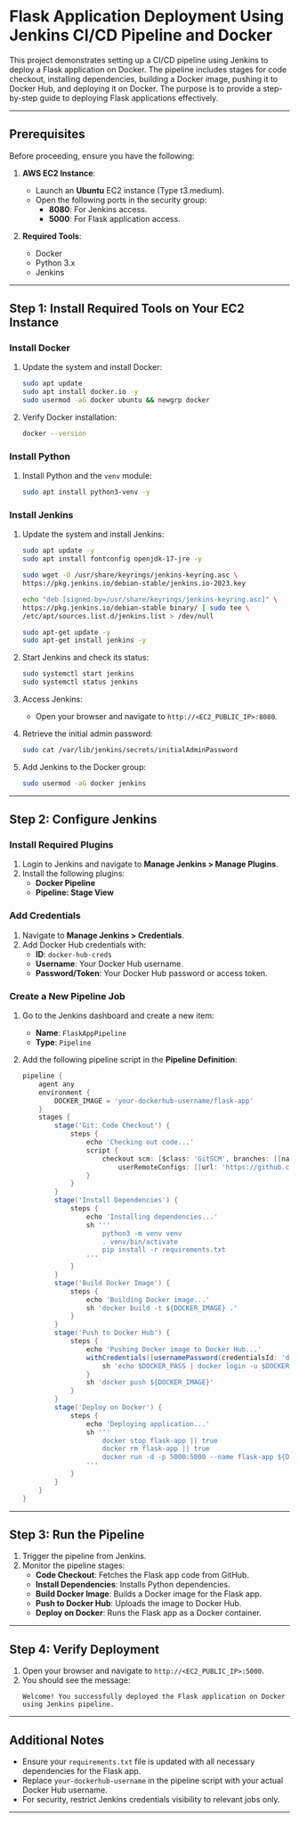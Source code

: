 # Flask Application Deployment Using Jenkins CI/CD Pipeline and Docker

This project demonstrates setting up a CI/CD pipeline using Jenkins to deploy a Flask application on Docker. The pipeline includes stages for code checkout, installing dependencies, building a Docker image, pushing it to Docker Hub, and deploying it on Docker. The purpose is to provide a step-by-step guide to deploying Flask applications effectively.

---

## Prerequisites

Before proceeding, ensure you have the following:

1. **AWS EC2 Instance**:
   - Launch an **Ubuntu** EC2 instance (Type t3.medium).
   - Open the following ports in the security group:
     - **8080**: For Jenkins access.
     - **5000**: For Flask application access.

2. **Required Tools**:
   - Docker
   - Python 3.x
   - Jenkins

---

## Step 1: Install Required Tools on Your EC2 Instance

### Install Docker
1. Update the system and install Docker:
   ```bash
   sudo apt update
   sudo apt install docker.io -y
   sudo usermod -aG docker ubuntu && newgrp docker
   ```

2. Verify Docker installation:
   ```bash
   docker --version
   ```

### Install Python
1. Install Python and the `venv` module:
   ```bash
   sudo apt install python3-venv -y
   ```

### Install Jenkins
1. Update the system and install Jenkins:
   ```bash
   sudo apt update -y
   sudo apt install fontconfig openjdk-17-jre -y
   
   sudo wget -O /usr/share/keyrings/jenkins-keyring.asc \
   https://pkg.jenkins.io/debian-stable/jenkins.io-2023.key
   
   echo "deb [signed-by=/usr/share/keyrings/jenkins-keyring.asc]" \
   https://pkg.jenkins.io/debian-stable binary/ | sudo tee \
   /etc/apt/sources.list.d/jenkins.list > /dev/null
   
   sudo apt-get update -y
   sudo apt-get install jenkins -y
   ```

2. Start Jenkins and check its status:
   ```bash
   sudo systemctl start jenkins
   sudo systemctl status jenkins
   ```

3. Access Jenkins:
   - Open your browser and navigate to `http://<EC2_PUBLIC_IP>:8080`.

4. Retrieve the initial admin password:
   ```bash
   sudo cat /var/lib/jenkins/secrets/initialAdminPassword
   ```

5. Add Jenkins to the Docker group:
   ```bash
   sudo usermod -aG docker jenkins
   ```

---

## Step 2: Configure Jenkins

### Install Required Plugins
1. Login to Jenkins and navigate to **Manage Jenkins > Manage Plugins**.
2. Install the following plugins:
   - **Docker Pipeline**
   - **Pipeline: Stage View**

### Add Credentials
1. Navigate to **Manage Jenkins > Credentials**.
2. Add Docker Hub credentials with:
   - **ID**: `docker-hub-creds`
   - **Username**: Your Docker Hub username.
   - **Password/Token**: Your Docker Hub password or access token.

### Create a New Pipeline Job
1. Go to the Jenkins dashboard and create a new item:
   - **Name**: `FlaskAppPipeline`
   - **Type**: `Pipeline`

2. Add the following pipeline script in the **Pipeline Definition**:

   ```groovy
   pipeline {
       agent any
       environment {
           DOCKER_IMAGE = 'your-dockerhub-username/flask-app'
       }
       stages {
           stage('Git: Code Checkout') {
               steps {
                   echo 'Checking out code...'
                   script {
                       checkout scm: [$class: 'GitSCM', branches: [[name: 'main']],
                           userRemoteConfigs: [[url: 'https://github.com/RohitGH29/CI-CD-DockerFlask.git']]]
                   }
               }
           }
           stage('Install Dependencies') {
               steps {
                   echo 'Installing dependencies...'
                   sh '''
                       python3 -m venv venv
                       . venv/bin/activate
                       pip install -r requirements.txt
                   '''
               }
           }
           stage('Build Docker Image') {
               steps {
                   echo 'Building Docker image...'
                   sh 'docker build -t ${DOCKER_IMAGE} .'
               }
           }
           stage('Push to Docker Hub') {
               steps {
                   echo 'Pushing Docker image to Docker Hub...'
                   withCredentials([usernamePassword(credentialsId: 'docker-hub-creds', usernameVariable: 'DOCKER_USER', passwordVariable: 'DOCKER_PASS')]) {
                       sh 'echo $DOCKER_PASS | docker login -u $DOCKER_USER --password-stdin'
                   }
                   sh 'docker push ${DOCKER_IMAGE}'
               }
           }
           stage('Deploy on Docker') {
               steps {
                   echo 'Deploying application...'
                   sh '''
                       docker stop flask-app || true
                       docker rm flask-app || true
                       docker run -d -p 5000:5000 --name flask-app ${DOCKER_IMAGE}
                   '''
               }
           }
       }
   }
   ```

---

## Step 3: Run the Pipeline

1. Trigger the pipeline from Jenkins.
2. Monitor the pipeline stages:
   - **Code Checkout**: Fetches the Flask app code from GitHub.
   - **Install Dependencies**: Installs Python dependencies.
   - **Build Docker Image**: Builds a Docker image for the Flask app.
   - **Push to Docker Hub**: Uploads the image to Docker Hub.
   - **Deploy on Docker**: Runs the Flask app as a Docker container.

---

## Step 4: Verify Deployment

1. Open your browser and navigate to `http://<EC2_PUBLIC_IP>:5000`.
2. You should see the message:
   ```
   Welcome! You successfully deployed the Flask application on Docker using Jenkins pipeline.
   ```

---

## Additional Notes

- Ensure your `requirements.txt` file is updated with all necessary dependencies for the Flask app.
- Replace `your-dockerhub-username` in the pipeline script with your actual Docker Hub username.
- For security, restrict Jenkins credentials visibility to relevant jobs only.

---
